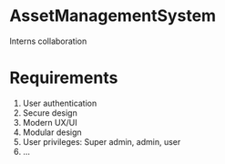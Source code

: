 # AssetManagementSystem
Interns collaboration

# Requirements
1. User authentication
2. Secure design
3. Modern UX/UI
4. Modular design
5. User privileges: Super admin, admin, user
6. ...
